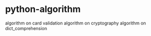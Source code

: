 # python-algorithm
algorithm on card validation
algorithm on cryptography
algorithm on dict_comprehension
